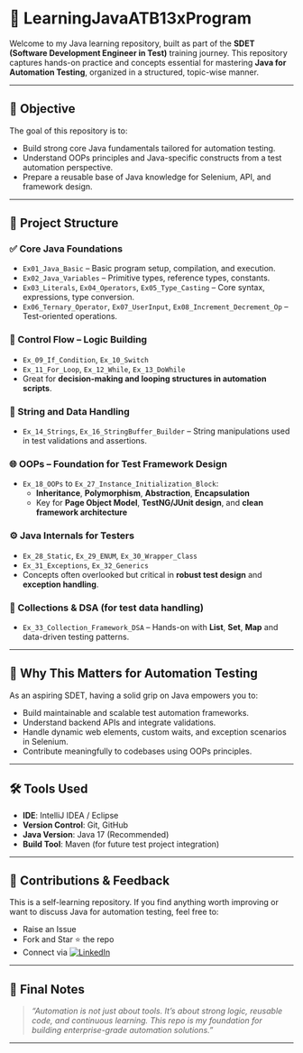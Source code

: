 # 🚀 LearningJavaATB13xProgram

Welcome to my Java learning repository, built as part of the **SDET (Software Development Engineer in Test)** training journey. This repository captures hands-on practice and concepts essential for mastering **Java for Automation Testing**, organized in a structured, topic-wise manner.

---

## 🧠 Objective

The goal of this repository is to:
- Build strong core Java fundamentals tailored for automation testing.
- Understand OOPs principles and Java-specific constructs from a test automation perspective.
- Prepare a reusable base of Java knowledge for Selenium, API, and framework design.

---

## 📁 Project Structure

### ✅ Core Java Foundations
- `Ex01_Java_Basic` – Basic program setup, compilation, and execution.
- `Ex02_Java_Variables` – Primitive types, reference types, constants.
- `Ex03_Literals`, `Ex04_Operators`, `Ex05_Type_Casting` – Core syntax, expressions, type conversion.
- `Ex06_Ternary_Operator`, `Ex07_UserInput`, `Ex08_Increment_Decrement_Op` – Test-oriented operations.

### 🔁 Control Flow – Logic Building
- `Ex_09_If_Condition`, `Ex_10_Switch`
- `Ex_11_For_Loop`, `Ex_12_While`, `Ex_13_DoWhile`
- Great for **decision-making and looping structures in automation scripts**.

### 🧰 String and Data Handling
- `Ex_14_Strings`, `Ex_16_StringBuffer_Builder` – String manipulations used in test validations and assertions.

### 🌐 OOPs – Foundation for Test Framework Design
- `Ex_18_OOPs` to `Ex_27_Instance_Initialization_Block`:
  - **Inheritance**, **Polymorphism**, **Abstraction**, **Encapsulation**
  - Key for **Page Object Model**, **TestNG/JUnit design**, and **clean framework architecture**

### ⚙️ Java Internals for Testers
- `Ex_28_Static`, `Ex_29_ENUM`, `Ex_30_Wrapper_Class`
- `Ex_31_Exceptions`, `Ex_32_Generics`
- Concepts often overlooked but critical in **robust test design** and **exception handling**.

### 🧮 Collections & DSA (for test data handling)
- `Ex_33_Collection_Framework_DSA` – Hands-on with **List**, **Set**, **Map** and data-driven testing patterns.

---

## 🧪 Why This Matters for Automation Testing

As an aspiring SDET, having a solid grip on Java empowers you to:
- Build maintainable and scalable test automation frameworks.
- Understand backend APIs and integrate validations.
- Handle dynamic web elements, custom waits, and exception scenarios in Selenium.
- Contribute meaningfully to codebases using OOPs principles.

---

## 🛠️ Tools Used
- **IDE**: IntelliJ IDEA / Eclipse
- **Version Control**: Git, GitHub
- **Java Version**: Java 17 (Recommended)
- **Build Tool**: Maven (for future test project integration)

---

## 🙌 Contributions & Feedback

This is a self-learning repository. If you find anything worth improving or want to discuss Java for automation testing, feel free to:
- Raise an Issue
- Fork and Star ⭐ the repo
- Connect via [![LinkedIn](https://img.shields.io/badge/LinkedIn-Connect-blue?logo=linkedin&style=flat-square)](https://www.linkedin.com/in/d-lipi-goud-81790816a)

---

## 📌 Final Notes

> _“Automation is not just about tools. It’s about strong logic, reusable code, and continuous learning. This repo is my foundation for building enterprise-grade automation solutions.”_

---
